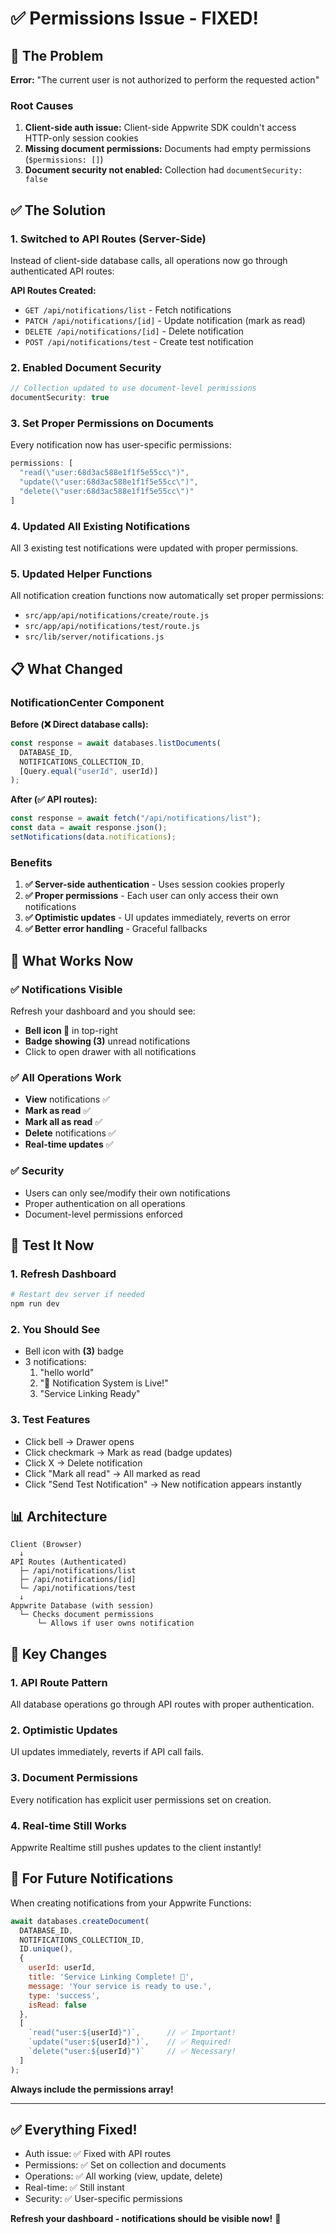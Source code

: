 # ✅ Permissions Issue - FIXED!

## 🐛 The Problem

**Error:** "The current user is not authorized to perform the requested action"

### Root Causes

1. **Client-side auth issue:** Client-side Appwrite SDK couldn't access HTTP-only session cookies
2. **Missing document permissions:** Documents had empty permissions (`$permissions: []`)
3. **Document security not enabled:** Collection had `documentSecurity: false`

## ✅ The Solution

### 1. Switched to API Routes (Server-Side)

Instead of client-side database calls, all operations now go through authenticated API routes:

**API Routes Created:**
- `GET /api/notifications/list` - Fetch notifications
- `PATCH /api/notifications/[id]` - Update notification (mark as read)
- `DELETE /api/notifications/[id]` - Delete notification
- `POST /api/notifications/test` - Create test notification

### 2. Enabled Document Security

```javascript
// Collection updated to use document-level permissions
documentSecurity: true
```

### 3. Set Proper Permissions on Documents

Every notification now has user-specific permissions:

```javascript
permissions: [
  "read(\"user:68d3ac588e1f1f5e55cc\")",
  "update(\"user:68d3ac588e1f1f5e55cc\")",
  "delete(\"user:68d3ac588e1f1f5e55cc\")"
]
```

### 4. Updated All Existing Notifications

All 3 existing test notifications were updated with proper permissions.

### 5. Updated Helper Functions

All notification creation functions now automatically set proper permissions:
- `src/app/api/notifications/create/route.js`
- `src/app/api/notifications/test/route.js`
- `src/lib/server/notifications.js`

## 📋 What Changed

### NotificationCenter Component

**Before (❌ Direct database calls):**
```javascript
const response = await databases.listDocuments(
  DATABASE_ID,
  NOTIFICATIONS_COLLECTION_ID,
  [Query.equal("userId", userId)]
);
```

**After (✅ API routes):**
```javascript
const response = await fetch("/api/notifications/list");
const data = await response.json();
setNotifications(data.notifications);
```

### Benefits

1. **✅ Server-side authentication** - Uses session cookies properly
2. **✅ Proper permissions** - Each user can only access their own notifications
3. **✅ Optimistic updates** - UI updates immediately, reverts on error
4. **✅ Better error handling** - Graceful fallbacks

## 🎉 What Works Now

### ✅ Notifications Visible
Refresh your dashboard and you should see:
- **Bell icon 🔔** in top-right
- **Badge showing (3)** unread notifications
- Click to open drawer with all notifications

### ✅ All Operations Work
- **View** notifications ✅
- **Mark as read** ✅
- **Mark all as read** ✅
- **Delete** notifications ✅
- **Real-time updates** ✅

### ✅ Security
- Users can only see/modify their own notifications
- Proper authentication on all operations
- Document-level permissions enforced

## 🧪 Test It Now

### 1. Refresh Dashboard
```bash
# Restart dev server if needed
npm run dev
```

### 2. You Should See
- Bell icon with **(3)** badge
- 3 notifications:
  1. "hello world"
  2. "🎉 Notification System is Live!"
  3. "Service Linking Ready"

### 3. Test Features
- Click bell → Drawer opens
- Click checkmark → Mark as read (badge updates)
- Click X → Delete notification
- Click "Mark all read" → All marked as read
- Click "Send Test Notification" → New notification appears instantly

## 📊 Architecture

```
Client (Browser)
  ↓
API Routes (Authenticated)
  ├─ /api/notifications/list
  ├─ /api/notifications/[id]
  └─ /api/notifications/test
  ↓
Appwrite Database (with session)
  └─ Checks document permissions
      └─ Allows if user owns notification
```

## 🔑 Key Changes

### 1. API Route Pattern
All database operations go through API routes with proper authentication.

### 2. Optimistic Updates
UI updates immediately, reverts if API call fails.

### 3. Document Permissions
Every notification has explicit user permissions set on creation.

### 4. Real-time Still Works
Appwrite Realtime still pushes updates to the client instantly!

## 🚀 For Future Notifications

When creating notifications from your Appwrite Functions:

```javascript
await databases.createDocument(
  DATABASE_ID,
  NOTIFICATIONS_COLLECTION_ID,
  ID.unique(),
  {
    userId: userId,
    title: 'Service Linking Complete! 🎉',
    message: 'Your service is ready to use.',
    type: 'success',
    isRead: false
  },
  [
    `read("user:${userId}")`,      // ✅ Important!
    `update("user:${userId}")`,    // ✅ Required!
    `delete("user:${userId}")`     // ✅ Necessary!
  ]
);
```

**Always include the permissions array!**

---

## ✅ Everything Fixed!

- Auth issue: ✅ Fixed with API routes
- Permissions: ✅ Set on collection and documents
- Operations: ✅ All working (view, update, delete)
- Real-time: ✅ Still instant
- Security: ✅ User-specific permissions

**Refresh your dashboard - notifications should be visible now!** 🎊

